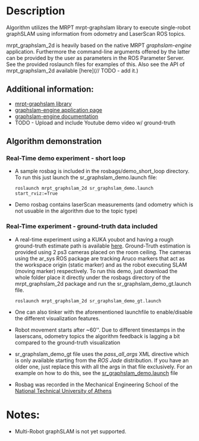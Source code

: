 # Description

Algorithm utilizes the MRPT mrpt-graphslam  library to execute single-robot
graphSLAM using information from odometry and LaserScan ROS topics.

mrpt\_graphslam\_2d is heavily based on the native MRPT *graphslam-engine*
application. Furthermore the command-line arguments offered by the latter can
be provided by the user as parameters in the ROS Parameter Server. See the
provided roslaunch files for examples of this. Also see the API of
mrpt\_graphslam\_2d available [here](// TODO - add it.)


## Additional information:
- [mrpt-graphslam library](http://reference.mrpt.org/devel/namespacemrpt_1_1graphslam.html)
- [graphslam-engine application page](http://www.mrpt.org/list-of-mrpt-apps/application-graphslamengine/)
- [graphslam-engine documentation](https://www.dropbox.com/s/u7phs612qf1l8bb/graphslam-engine-guide.pdf?dl=0)
- TODO - Upload and include Youtube demo video w/ ground-truth

## Algorithm demonstration

### Real-Time demo experiment - short loop

- A sample rosbag is included in the rosbags/demo_short_loop directory. To run
    this just launch the sr_graphslam_demo.launch file:

    `roslaunch mrpt_graphslam_2d sr_graphslam_demo.launch start_rviz:=True`

- Demo rosbag contains laserScan measurements (and odometry which is not usuable in the algorithm due to the topic type)


### Real-Time experiment - ground-truth data included

- A real-time experiment using a KUKA youbot and having a rough ground-truth
    estimate path is available
    [here](https://www.dropbox.com/sh/i672mt0uubw6muz/AADQiyNZuQc4pgBRT9choxsBa?dl=0).
    Ground-Truth estimation is provided using 2 ps3 cameras placed on the room
    ceiling. The cameras using the ar_sys ROS package are tracking Aruco
    markers that act as the workspace origin (static marker) and as the robot
    executing  SLAM (moving marker) respectively.
    To run this demo, just download the whole folder place it directly under
    the rosbags directory of the mrpt_graphslam_2d package and
    run the sr_graphslam_demo_gt.launch file.

    `roslaunch mrpt_graphslam_2d sr_graphslam_demo_gt.launch`

- One can also tinker with the aforementioned launchfile to enable/disable the
    different visualization features.

- Robot movement starts after ~60''. Due to different timestamps in the
    laserscans, odometry topics the algorithm feedback is lagging a bit compared
    to the ground-truth visualization

- sr_graphslam_demo_gt file uses the *pass_all_args* XML directive which is only
    available starting from the *ROS Jade* distribution. If you have an older one,
    just replace this with all the args in that file exclusively. For an
    example on how to do this, see the
    [sr_graphslam_demo.launch](https://github.com/mrpt-ros-pkg/mrpt_slam/blob/master/mrpt_graphslam_2d/launch/sr_graphslam.launch)
    file

- Rosbag was recorded in the Mechanical Engineering School of the [National
	Technical University of Athens](http://www.mech.ntua.gr/en)

# Notes:

- Multi-Robot graphSLAM is not yet supported.
